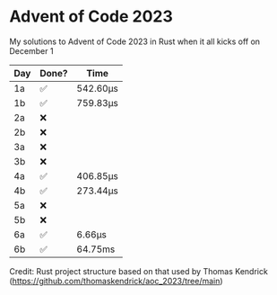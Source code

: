# Advent of Code 2023
My solutions to Advent of Code 2023 in Rust when it all kicks off on December 1

| Day | Done? | Time      |
|-----|-------|-----------|
| 1a  | ✅     | 542.60µs  |
| 1b  | ✅     | 759.83µs  |
| 2a  | ❌     |           |
| 2b  | ❌     |           |
| 3a  | ❌     |           |
| 3b  | ❌     |           |
| 4a  | ✅     | 406.85µs  |
| 4b  | ✅     | 273.44µs  |
| 5a  | ❌     |           |
| 5b  | ❌     |           |
| 6a  | ✅     | 6.66µs    |
| 6b  | ✅     | 64.75ms   |

Credit: Rust project structure based on that used by Thomas Kendrick (https://github.com/thomaskendrick/aoc_2023/tree/main) 